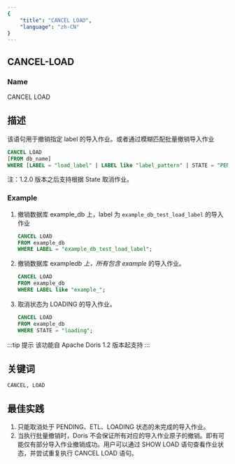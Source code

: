 ```yaml
---
{
    "title": "CANCEL LOAD",
    "language": "zh-CN"
}
---
```


<!--
Licensed to the Apache Software Foundation (ASF) under one
or more contributor license agreements.  See the NOTICE file
distributed with this work for additional information
regarding copyright ownership.  The ASF licenses this file
to you under the Apache License, Version 2.0 (the
"License"); you may not use this file except in compliance
with the License.  You may obtain a copy of the License at

  http://www.apache.org/licenses/LICENSE-2.0

Unless required by applicable law or agreed to in writing,
software distributed under the License is distributed on an
"AS IS" BASIS, WITHOUT WARRANTIES OR CONDITIONS OF ANY
KIND, either express or implied.  See the License for the
specific language governing permissions and limitations
under the License.
-->

## CANCEL-LOAD

### Name

CANCEL LOAD

## 描述

该语句用于撤销指定 label 的导入作业。或者通过模糊匹配批量撤销导入作业

```sql
CANCEL LOAD
[FROM db_name]
WHERE [LABEL = "load_label" | LABEL like "label_pattern" | STATE = "PENDING/ETL/LOADING"]
```

注：1.2.0 版本之后支持根据 State 取消作业。

### Example

1. 撤销数据库 example_db 上，label 为 `example_db_test_load_label` 的导入作业

   ```sql
   CANCEL LOAD
   FROM example_db
   WHERE LABEL = "example_db_test_load_label";
   ```

2. 撤销数据库 example*db 上，所有包含 example* 的导入作业。

   ```sql
   CANCEL LOAD
   FROM example_db
   WHERE LABEL like "example_";
   ```



3. 取消状态为 LOADING 的导入作业。

   ```sql
   CANCEL LOAD
   FROM example_db
   WHERE STATE = "loading";
   ```

:::tip 提示
该功能自 Apache Doris  1.2 版本起支持
:::

## 关键词

    CANCEL, LOAD

## 最佳实践

1. 只能取消处于 PENDING、ETL、LOADING 状态的未完成的导入作业。
2. 当执行批量撤销时，Doris 不会保证所有对应的导入作业原子的撤销。即有可能仅有部分导入作业撤销成功。用户可以通过 SHOW LOAD 语句查看作业状态，并尝试重复执行 CANCEL LOAD 语句。
